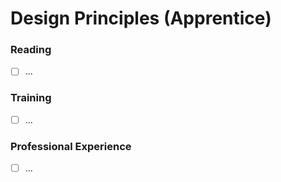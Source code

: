 # Design Principles (Apprentice)

### Reading
- [ ] ...

### Training
- [ ] ...

### Professional Experience
- [ ] ...
